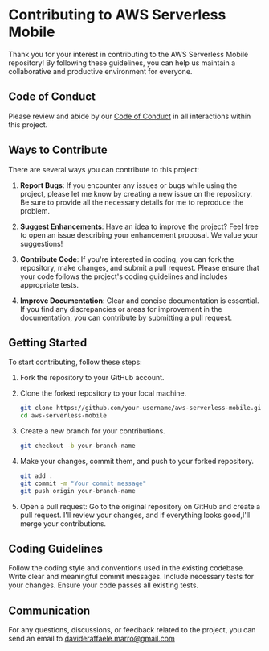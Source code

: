 # Contributing to AWS Serverless Mobile

Thank you for your interest in contributing to the AWS Serverless Mobile repository! By following these guidelines, you can help us maintain a collaborative and productive environment for everyone.

## Code of Conduct

Please review and abide by our [Code of Conduct](CODE_OF_CONDUCT.md) in all interactions within this project.

## Ways to Contribute

There are several ways you can contribute to this project:

1. **Report Bugs**: If you encounter any issues or bugs while using the project, please let me know by creating a new issue on the repository. Be sure to provide all the necessary details for me to reproduce the problem.

2. **Suggest Enhancements**: Have an idea to improve the project? Feel free to open an issue describing your enhancement proposal. We value your suggestions!

3. **Contribute Code**: If you're interested in coding, you can fork the repository, make changes, and submit a pull request. Please ensure that your code follows the project's coding guidelines and includes appropriate tests.

4. **Improve Documentation**: Clear and concise documentation is essential. If you find any discrepancies or areas for improvement in the documentation, you can contribute by submitting a pull request.

## Getting Started

To start contributing, follow these steps:

1. Fork the repository to your GitHub account.

2. Clone the forked repository to your local machine.

   ```sh
   git clone https://github.com/your-username/aws-serverless-mobile.git
   cd aws-serverless-mobile
   ```
3. Create a new branch for your contributions.
   ```sh
   git checkout -b your-branch-name
   ```
4. Make your changes, commit them, and push to your forked repository.
   ```sh
   git add .
   git commit -m "Your commit message"
   git push origin your-branch-name
   ```
5. Open a pull request: Go to the original repository on GitHub and create a pull request. I'll review your changes, and if everything looks good,I'll merge your contributions.

## Coding Guidelines

Follow the coding style and conventions used in the existing codebase.
Write clear and meaningful commit messages.
Include necessary tests for your changes.
Ensure your code passes all existing tests.

## Communication
For any questions, discussions, or feedback related to the project, you can send an email to davideraffaele.marro@gmail.com

